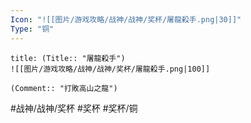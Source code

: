 ```yaml
---
Icon: "![[图片/游戏攻略/战神/战神/奖杯/屠龍殺手.png|30]]"
Type: "铜"
---
```

```ad-common-bronze-trophy
title: (Title:: "屠龍殺手")
![[图片/游戏攻略/战神/战神/奖杯/屠龍殺手.png|100]]

(Comment:: "打敗高山之龍")
```

#战神/战神/奖杯 #奖杯 #奖杯/铜
